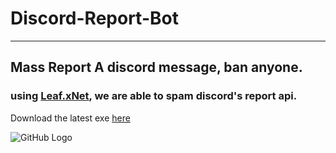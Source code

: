 # Discord-Report-Bot
----------
## Mass Report A discord message, ban anyone.
### using [Leaf.xNet](https://github.com/csharp-leaf/Leaf.xNet), we are able to spam discord's report api.

Download the latest exe [here](https://github.com/fknMega/Discord-Report-Bot/releases/tag/releases)


![GitHub Logo](https://media0.giphy.com/media/AmM3x597CiOCIHpjr9/giphy.gif?cid=790b7611057fce24cb8d0f4c5efa05ac1e4c8105667dea4d&rid=giphy.gif&ct=g)
